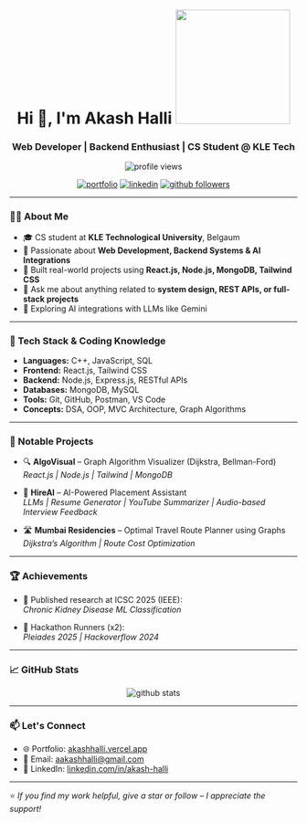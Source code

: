 <h1 align="center">
  Hi 👋, I'm Akash Halli
  <img src="https://media.giphy.com/media/JIX9t2j0ZTN9S/giphy.gif" width="200"/>
</h1>

<h3 align="center">Web Developer | Backend Enthusiast | CS Student @ KLE Tech</h3>

<p align="center">
  <img src="https://komarev.com/ghpvc/?username=Aakashhalli&label=Profile%20views&color=0e75b6&style=flat" alt="profile views"/>
</p>

<p align="center">
  <a href="https://akashhalli.vercel.app/" target="_blank"><img src="https://img.shields.io/badge/Portfolio-000?style=for-the-badge&logo=vercel&logoColor=white" alt="portfolio"/></a>
  <a href="https://www.linkedin.com/in/akash-halli-3ab6aa231/" target="_blank"><img src="https://img.shields.io/badge/LinkedIn-0077B5?style=for-the-badge&logo=linkedin&logoColor=white" alt="linkedin"/></a>
  <a href="https://github.com/Aakashhalli" target="_blank"><img src="https://img.shields.io/github/followers/Aakashhalli?style=social" alt="github followers"/></a>
</p>

---

### 👨‍💻 About Me

- 🎓 CS student at **KLE Technological University**, Belgaum
- 🧠 Passionate about **Web Development, Backend Systems & AI Integrations**
- 🚀 Built real-world projects using **React.js, Node.js, MongoDB, Tailwind CSS**
- 💬 Ask me about anything related to **system design, REST APIs, or full-stack projects**
- 🧪 Exploring AI integrations with LLMs like Gemini

---

### 🧰 Tech Stack & Coding Knowledge

- **Languages:** C++, JavaScript, SQL
- **Frontend:** React.js, Tailwind CSS
- **Backend:** Node.js, Express.js, RESTful APIs
- **Databases:** MongoDB, MySQL
- **Tools:** Git, GitHub, Postman, VS Code
- **Concepts:** DSA, OOP, MVC Architecture, Graph Algorithms

---

### 🚀 Notable Projects

- 🔍 **AlgoVisual** – Graph Algorithm Visualizer (Dijkstra, Bellman-Ford)  
  *React.js | Node.js | Tailwind | MongoDB*

- 🤖 **HireAI** – AI-Powered Placement Assistant  
  *LLMs | Resume Generator | YouTube Summarizer | Audio-based Interview Feedback*

- 🛣️ **Mumbai Residencies** – Optimal Travel Route Planner using Graphs  
  *Dijkstra’s Algorithm | Route Cost Optimization*

---

### 🏆 Achievements

- 📝 Published research at ICSC 2025 (IEEE):  
  *Chronic Kidney Disease ML Classification*

- 🥈 Hackathon Runners (x2):  
  *Pleiades 2025 | Hackoverflow 2024*

---

### 📈 GitHub Stats

<p align="center">
  <img src="https://github-readme-stats.vercel.app/api?username=Aakashhalli&show_icons=true&theme=tokyonight" alt="github stats" />
</p>

---

### 📫 Let's Connect

- 🌐 Portfolio: [akashhalli.vercel.app](https://akashhalli.vercel.app)
- 📩 Email: [aakashhalli@gmail.com](mailto:akashhallidev@gmail.com)
- 💼 LinkedIn: [linkedin.com/in/akash-halli](https://www.linkedin.com/in/akash-halli-3ab6aa231/)

---

⭐️ *If you find my work helpful, give a star or follow – I appreciate the support!*
